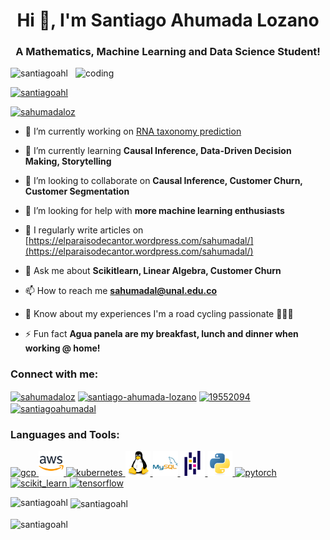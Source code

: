 
<h1 align="center">Hi 👋, I'm Santiago Ahumada Lozano</h1>
<h3 align="center">A Mathematics, Machine Learning and Data Science Student!</h3>
<img align="right" alt="coding" width="400" src="https://media1.giphy.com/media/qgQUggAC3Pfv687qPC/giphy.gif">

<p align="left"> <img src="https://komarev.com/ghpvc/?username=santiagoahl&label=Profile%20views&color=0e75b6&style=flat" alt="santiagoahl" /> </p>

<p align="left"> <a href="https://github.com/ryo-ma/github-profile-trophy"><img src="https://github-profile-trophy.vercel.app/?username=santiagoahl" alt="santiagoahl" /></a> </p>

<p align="left"> <a href="https://twitter.com/sahumadaloz" target="blank"><img src="https://img.shields.io/twitter/follow/sahumadaloz?logo=twitter&style=for-the-badge" alt="sahumadaloz" /></a> </p>

- 🔭 I’m currently working on [RNA taxonomy prediction](https://github.com/santiagoahl/RNA-taxonomy-prediction)

- 🌱 I’m currently learning **Causal Inference, Data-Driven Decision Making, Storytelling**

- 👯 I’m looking to collaborate on **Causal Inference, Customer Churn, Customer Segmentation**

- 🤝 I’m looking for help with **more machine learning enthusiasts**

- 📝 I regularly write articles on [https://elparaisodecantor.wordpress.com/sahumadal/](https://elparaisodecantor.wordpress.com/sahumadal/)

- 💬 Ask me about **Scikitlearn, Linear Algebra, Customer Churn**

- 📫 How to reach me **sahumadal@unal.edu.co**

- 📄 Know about my experiences I'm a road cycling passionate 🚵🏻‍♂️

- ⚡ Fun fact **Agua panela are my breakfast, lunch and dinner when working @ home!**
<h3 align="left">Connect with me:</h3>
<p align="left">
<a href="https://twitter.com/sahumadaloz" target="blank"><img align="center" src="https://raw.githubusercontent.com/rahuldkjain/github-profile-readme-generator/master/src/images/icons/Social/twitter.svg" alt="sahumadaloz" height="30" width="40" /></a>
<a href="https://linkedin.com/in/santiago-ahumada-lozano" target="blank"><img align="center" src="https://raw.githubusercontent.com/rahuldkjain/github-profile-readme-generator/master/src/images/icons/Social/linked-in-alt.svg" alt="santiago-ahumada-lozano" height="30" width="40" /></a>
<a href="https://stackoverflow.com/users/19552094" target="blank"><img align="center" src="https://raw.githubusercontent.com/rahuldkjain/github-profile-readme-generator/master/src/images/icons/Social/stack-overflow.svg" alt="19552094" height="30" width="40" /></a>
<a href="https://kaggle.com/santiagoahumadal" target="blank"><img align="center" src="https://raw.githubusercontent.com/rahuldkjain/github-profile-readme-generator/master/src/images/icons/Social/kaggle.svg" alt="santiagoahumadal" height="30" width="40" /></a>
</p>

<h3 align="left">Languages and Tools:</h3>
<p align="left"> <a href="https://cloud.google.com/" target="_blank" rel="noreferrer"> <img src="https://www.vectorlogo.zone/logos/google_cloud/google_cloud-icon.svg" alt="gcp" width="40" height="40"/> </a> <a href="https://aws.amazon.com" target="_blank" rel="noreferrer"> <img src="https://raw.githubusercontent.com/devicons/devicon/master/icons/amazonwebservices/amazonwebservices-original-wordmark.svg" alt="aws" width="40" height="40"/></a><a href="https://kubernetes.io" target="_blank" rel="noreferrer"> <img src="https://www.vectorlogo.zone/logos/kubernetes/kubernetes-icon.svg" alt="kubernetes" width="40" height="40"/> </a> <a href="https://www.linux.org/" target="_blank" rel="noreferrer"> <img src="https://raw.githubusercontent.com/devicons/devicon/master/icons/linux/linux-original.svg" alt="linux" width="40" height="40"/> </a> <a href="https://www.mysql.com/" target="_blank" rel="noreferrer"> <img src="https://raw.githubusercontent.com/devicons/devicon/master/icons/mysql/mysql-original-wordmark.svg" alt="mysql" width="40" height="40"/> </a> <a href="https://pandas.pydata.org/" target="_blank" rel="noreferrer"> <img src="https://raw.githubusercontent.com/devicons/devicon/2ae2a900d2f041da66e950e4d48052658d850630/icons/pandas/pandas-original.svg" alt="pandas" width="40" height="40"/> </a> <a href="https://www.python.org" target="_blank" rel="noreferrer"> <img src="https://raw.githubusercontent.com/devicons/devicon/master/icons/python/python-original.svg" alt="python" width="40" height="40"/> </a> <a href="https://pytorch.org/" target="_blank" rel="noreferrer"> <img src="https://www.vectorlogo.zone/logos/pytorch/pytorch-icon.svg" alt="pytorch" width="40" height="40"/> </a> <a href="https://scikit-learn.org/" target="_blank" rel="noreferrer"> <img src="https://upload.wikimedia.org/wikipedia/commons/0/05/Scikit_learn_logo_small.svg" alt="scikit_learn" width="40" height="40"/> </a> <a href="https://www.tensorflow.org" target="_blank" rel="noreferrer"> <img src="https://www.vectorlogo.zone/logos/tensorflow/tensorflow-icon.svg" alt="tensorflow" width="40" height="40"/> </a> </p>

<p><img align="left" src="https://github-readme-stats.vercel.app/api/top-langs?username=santiagoahl&show_icons=true&locale=en&layout=compact" alt="santiagoahl" /></p>

<p>&nbsp;<img align="center" src="https://github-readme-stats.vercel.app/api?username=santiagoahl&show_icons=true&locale=en" alt="santiagoahl" /></p>

<p><img align="center" src="https://github-readme-streak-stats.herokuapp.com/?user=santiagoahl&" alt="santiagoahl" /></p>
